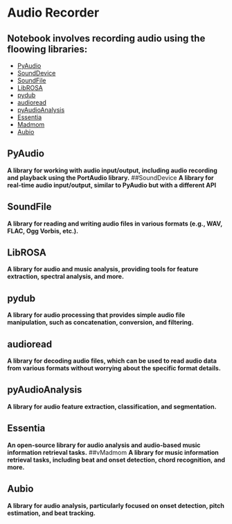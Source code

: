 # Audio Recorder
## Notebook involves recording audio using the floowing libraries:
 * [PyAudio](https://pypi.org/project/PyAudio/)
 * [SoundDevice](https://pypi.org/project/sounddevice/)
 * [SoundFile](https://pypi.org/project/soundfile/)
 * [LibROSA](https://pypi.org/project/librosa/)
 * [pydub](https://pypi.org/project/pydub/)
 * [audioread](https://pypi.org/project/audioread/)
 * [pyAudioAnalysis](https://pypi.org/project/pyAudioAnalysis/)
 * [Essentia](https://pypi.org/project/essentials/)
 * [Madmom](https://pypi.org/project/madmom/)
 * [Aubio](https://pypi.org/project/aubio/)
## PyAudio
**A library for working with audio input/output, including audio recording and playback using the PortAudio library.**
##SoundDevice
**A library for real-time audio input/output, similar to PyAudio but with a different API**
## SoundFile
**A library for reading and writing audio files in various formats (e.g., WAV, FLAC, Ogg Vorbis, etc.).**
## LibROSA
**A library for audio and music analysis, providing tools for feature extraction, spectral analysis, and more.**
## pydub
**A library for audio processing that provides simple audio file manipulation, such as concatenation, conversion, and filtering.**
## audioread
**A library for decoding audio files, which can be used to read audio data from various formats without worrying about the specific format details.**
## pyAudioAnalysis
**A library for audio feature extraction, classification, and segmentation.**
## Essentia
**An open-source library for audio analysis and audio-based music information retrieval tasks.**
##vMadmom
**A library for music information retrieval tasks, including beat and onset detection, chord recognition, and more.**
## Aubio
**A library for audio analysis, particularly focused on onset detection, pitch estimation, and beat tracking.**




